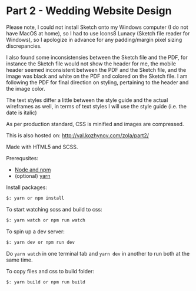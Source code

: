# Part 2 - Wedding Website Design

Please note, I could not install Sketch onto my Windows computer (I do not have MacOS at home), so I had to use Icons8 Lunacy (Sketch file reader for Windows), so I apologize in advance for any padding/margin pixel sizing discrepancies.

I also found some inconsistensies between the Sketch file and the PDF, for instance the Sketch file would not show the header for me, the mobile header seemed inconsistent between the PDF and the Sketch file, and the image was black and white on the PDF and colored on the Sketch file. I am following the PDF for final direction on styling, pertaining to the header and the image color.

The text styles differ a little between the style guide and the actual wireframes as well, in terms of text styles I will use the style guide (i.e. the date is italic)

As per production standard, CSS is minified and images are compressed.

This is also hosted on: http://val.kozhynov.com/zola/part2/

Made with HTML5 and SCSS.

Prerequsites:

* [Node and npm](https://www.npmjs.com/get-npm)
* (optional) [yarn](https://yarnpkg.com/lang/en/docs/install/)

Install packages:

```bash
$: yarn or npm install
```

To start watching scss and build to css:

```bash
$: yarn watch or npm run watch
```

To spin up a dev server:

```bash
$: yarn dev or npm run dev
```

Do `yarn watch` in one terminal tab and `yarn dev` in another to run both at the same time.

To copy files and css to build folder:

```bash
$: yarn build or npm run build
```